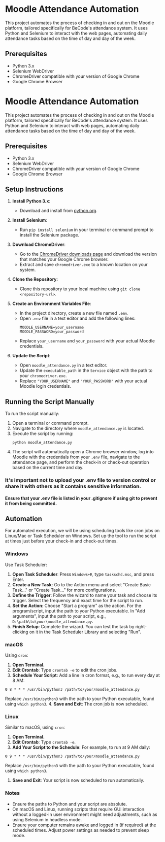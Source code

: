 # Moodle Attendance Automation

This project automates the process of checking in and out on the Moodle platform, tailored specifically for BeCode's attendance system. It uses Python and Selenium to interact with the web pages, automating daily attendance tasks based on the time of day and day of the week.

## Prerequisites

- Python 3.x
- Selenium WebDriver
- ChromeDriver compatible with your version of Google Chrome
- Google Chrome Browser
  
# Moodle Attendance Automation

This project automates the process of checking in and out on the Moodle platform, tailored specifically for BeCode's attendance system. It uses Python and Selenium to interact with web pages, automating daily attendance tasks based on the time of day and day of the week.

## Prerequisites

- Python 3.x
- Selenium WebDriver
- ChromeDriver compatible with your version of Google Chrome
- Google Chrome Browser

## Setup Instructions

1. **Install Python 3.x**:
   - Download and install from [python.org](https://www.python.org/downloads/).

2. **Install Selenium**:
   - Run `pip install selenium` in your terminal or command prompt to install the Selenium package.

3. **Download ChromeDriver**:
   - Go to the [ChromeDriver downloads page](https://sites.google.com/chromium.org/driver/) and download the version that matches your Google Chrome browser.
   - Extract and save `chromedriver.exe` to a known location on your system.

4. **Clone the Repository**:
   - Clone this repository to your local machine using `git clone <repository-url>`.

5. **Create an Environment Variables File**:
   - In the project directory, create a new file named `.env`.
   - Open `.env` file in a text editor and add the following lines:
     ```
     MOODLE_USERNAME=your_username
     MOODLE_PASSWORD=your_password
     ```
   - Replace `your_username` and `your_password` with your actual Moodle credentials.

6. **Update the Script**:
   - Open `moodle_attendance.py` in a text editor.
   - Update the `executable_path` in the `Service` object with the path to your `chromedriver.exe`.
   - Replace `"YOUR_USERNAME"` and `"YOUR_PASSWORD"` with your actual Moodle login credentials.

## Running the Script Manually

To run the script manually:

1. Open a terminal or command prompt.
2. Navigate to the directory where `moodle_attendance.py` is located.
3. Execute the script by running:
   ```shell
   python moodle_attendance.py
   ```
4. The script will automatically open a Chrome browser window, log into Moodle with the credentials from your `.env` file, navigate to the attendance page, and perform the check-in or check-out operation based on the current time and day.

### It's important not to upload your .env file to version control or share it with others as it contains sensitive information.

#### Ensure that your .env file is listed in your .gitignore if using git to prevent it from being committed.

## Automation

For automated execution, we will be using scheduling tools like cron jobs on Linux/Mac or Task Scheduler on Windows. Set up the tool to run the script at times just before your check-in and check-out times.

### Windows

Use Task Scheduler:

1. **Open Task Scheduler**: Press `Windows+R`, type `taskschd.msc`, and press Enter.
2. **Create a New Task**: Go to the Action menu and select "Create Basic Task..." or "Create Task..." for more configurations.
3. **Define the Trigger**: Follow the wizard to name your task and choose its trigger. Select the frequency and exact time for the script to run.
4. **Set the Action**: Choose "Start a program" as the action. For the program/script, input the path to your Python executable. In "Add arguments", input the path to your script, e.g., `D:\path\to\your\moodle_attendance.py`.
5. **Finish Setup**: Complete the wizard. You can test the task by right-clicking on it in the Task Scheduler Library and selecting "Run".

### macOS

Using `cron`:

1. **Open Terminal**.
2. **Edit Crontab**: Type `crontab -e` to edit the cron jobs.
3. **Schedule Your Script**: Add a line in cron format, e.g., to run every day at 8 AM:
```shell
0 8 * * * /usr/bin/python3 /path/to/your/moodle_attendance.py
```
Replace `/usr/bin/python3` with the path to your Python executable, found using `which python3`.
4. **Save and Exit**: The cron job is now scheduled.

### Linux

Similar to macOS, using `cron`:

1. **Open Terminal**.
2. **Edit Crontab**: Type `crontab -e`.
3. **Add Your Script to the Schedule**: For example, to run at 9 AM daily:
```shell
0 9 * * * /usr/bin/python3 /path/to/your/moodle_attendance.py
```

Replace `/usr/bin/python3` with the path to your Python executable, found using `which python3`.
1. **Save and Exit**: Your script is now scheduled to run automatically.

### Notes

- Ensure the paths to Python and your script are absolute.
- On macOS and Linux, running scripts that require GUI interaction without a logged-in user environment might need adjustments, such as using Selenium in headless mode.
- Ensure your computer remains awake and logged in (if required) at the scheduled times. Adjust power settings as needed to prevent sleep mode.
